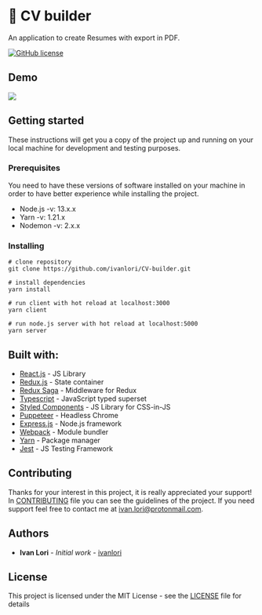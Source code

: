 # 📝 CV builder

An application to create Resumes with export in PDF.

[![GitHub license](https://img.shields.io/github/license/ivanlori/CV-builder)](https://github.com/ivanlori/CV-builder/blob/master/LICENSE)

## Demo

![](demo.gif)

## Getting started

These instructions will get you a copy of the project up and running on your local machine for development and testing purposes.

### Prerequisites

You need to have these versions of software installed on your machine in order to have better experience while installing the project.

- Node.js -v: 13.x.x
- Yarn -v: 1.21.x
- Nodemon -v: 2.x.x

### Installing

```
# clone repository
git clone https://github.com/ivanlori/CV-builder.git

# install dependencies
yarn install

# run client with hot reload at localhost:3000
yarn client

# run node.js server with hot reload at localhost:5000
yarn server
```

## Built with:

- [React.js](https://reactjs.org/) - JS Library
- [Redux.js](https://redux.js.org/) - State container
- [Redux Saga](https://redux-saga.js.org/) - Middleware for Redux
- [Typescript](https://www.typescriptlang.org/) - JavaScript typed superset
- [Styled Components](https://styled-components.com/) - JS Library for CSS-in-JS
- [Puppeteer](https://github.com/puppeteer/puppeteer) - Headless Chrome
- [Express.js](https://expressjs.com) - Node.js framework
- [Webpack](https://webpack.js.org/) - Module bundler
- [Yarn](https://yarnpkg.com/) - Package manager
- [Jest](https://jestjs.io/) - JS Testing Framework

## Contributing

Thanks for your interest in this project, it is really appreciated your support!
In [CONTRIBUTING](CONTRIBUTING.md) file you can see the guidelines of the project. If you need support feel free to contact me at [ivan.lori@protonmail.com](mailto:ivan.lori@protonmail.com).

## Authors

- **Ivan Lori** - _Initial work_ - [ivanlori](https://github.com/ivanlori)

## License

This project is licensed under the MIT License - see the [LICENSE](LICENSE) file for details
